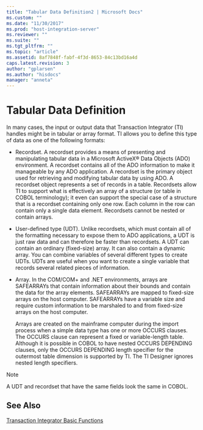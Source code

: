 ```yaml
---
title: "Tabular Data Definition2 | Microsoft Docs"
ms.custom: ""
ms.date: "11/30/2017"
ms.prod: "host-integration-server"
ms.reviewer: ""
ms.suite: ""
ms.tgt_pltfrm: ""
ms.topic: "article"
ms.assetid: 8af7848f-fabf-4f3d-8653-84c13bd16a4d
caps.latest.revision: 3
author: "gplarsen"
ms.author: "hisdocs"
manager: "anneta"
---
```

# Tabular Data Definition
In many cases, the input or output data that Transaction Integrator (TI) handles might be in tabular or array format. TI allows you to define this type of data as one of the following formats:  
  
- Recordset. A recordset provides a means of presenting and manipulating tabular data in a Microsoft ActiveX® Data Objects (ADO) environment. A recordset contains all of the ADO information to make it manageable by any ADO application. A recordset is the primary object used for retrieving and modifying tabular data by using ADO. A recordset object represents a set of records in a table. Recordsets allow TI to support what is effectively an array of a structure (or table in COBOL terminology); it even can support the special case of a structure that is a recordset containing only one row. Each column in the row can contain only a single data element. Recordsets cannot be nested or contain arrays.  
  
- User-defined type (UDT). Unlike recordsets, which must contain all of the formatting necessary to expose them to ADO applications, a UDT is just raw data and can therefore be faster than recordsets. A UDT can contain an ordinary (fixed-size) array. It can also contain a dynamic array. You can combine variables of several different types to create UDTs. UDTs are useful when you want to create a single variable that records several related pieces of information.  
  
- Array. In the COM/COM+ and .NET environments, arrays are SAFEARRAYs that contain information about their bounds and contain the data for the array elements. SAFEARRAYs are mapped to fixed-size arrays on the host computer. SAFEARRAYs have a variable size and require custom information to be marshaled to and from fixed-size arrays on the host computer.  
  
  Arrays are created on the mainframe computer during the import process when a simple data type has one or more OCCURS clauses. The OCCURS clause can represent a fixed or variable-length table. Although it is possible in COBOL to have nested OCCURS DEPENDING clauses, only the OCCURS DEPENDING length specifier for the outermost table dimension is supported by TI. The TI Designer ignores nested length specifiers.  
  
> [!NOTE]
>  A UDT and recordset that have the same fields look the same in COBOL.  
  
## See Also  
 [Transaction Integrator Basic Functions](../core/transaction-integrator-basic-functions1.md)